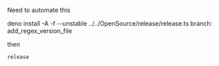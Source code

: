 Need to automate this

deno install -A -f --unstable ../../OpenSource/release/release.ts branch:
add_regex_version_file

then

`release`
